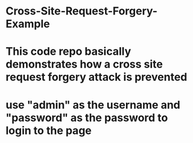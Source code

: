 # Cross-Site-Request-Forgery-Example
# This code repo basically demonstrates how a cross site request forgery attack is prevented 
# use "admin" as the username and "password" as the password to login to the page 
